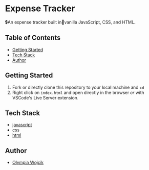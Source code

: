 # Expense Tracker
💲An expense tracker built in🍦vanilla JavaScript, CSS, and HTML.

## Table of Contents

- [Getting Started](#getting-started)
- [Tech Stack](#tech-stack)
- [Author](#author)

## Getting Started

1. Fork or directly clone this repository to your local machine and `cd` 
2. Right click on `index.html` and open directly in the browser _or_ with VSCode's Live Server extension. 


## Tech Stack
- [javascript](https://developer.mozilla.org/en-US/docs/Web/JavaScript)
- [css](https://developer.mozilla.org/en-US/docs/Web/CSS)
- [html](https://developer.mozilla.org/en-US/docs/Web/HTML)

## Author

- [Olympia Wojcik](https://github.com/olympiawoj)